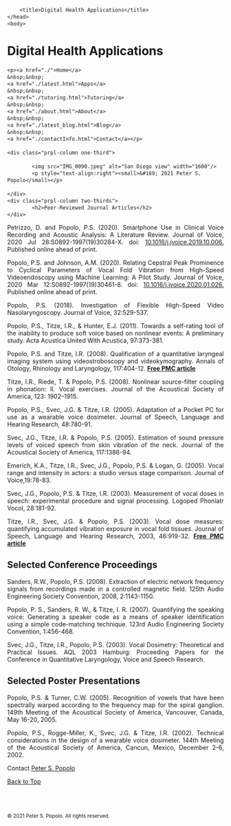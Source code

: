 
<html>
	<head>
		<meta charset="UTF-8" />
		<meta name="viewport" content="width=device-width, initial-scale=1, maximum-scale=1, user-scalable=no" />
		<meta http-equiv="X-UA-Compatible" content="IE=edge" />


		<title>Digital Health Applications</title>
	</head>
	<body>
	
<div class="prpl-row">
	<div class="prpl-column two-thirds">
			<h1>Digital Health Applications</h1>
	</div>
	
	<p><a href="./">Home</a>
	&nbsp;&nbsp;
	<a href="./latest.html">Apps</a>
	&nbsp;&nbsp;
	<a href="./tutoring.html">Tutoring</a>
	&nbsp;&nbsp;
	<a href="./about.html">About</a>
	&nbsp;&nbsp;
	<a href="./latest_blog.html">Blog</a>
	&nbsp;&nbsp;
	<a href="./contactInfo.html">Contact</a></p>
	
	<div class="prpl-column one-third">
	
  			<img src="IMG_0090.jpeg" alt="San Diego view" width="1600"/>
  			<p style="text-align:right"><small>&#169; 2021 Peter S. Popolo</small></p>

	</div>
	<div class="prpl-column two-thirds">
			<h2>Peer-Reviewed Journal Articles</h2>
	</div>
</div>

<div class="prpl-row">

<p style="text-align:justify">Petrizzo, D. and Popolo, P.S. (2020). Smartphone Use in Clinical Voice Recording and Acoustic Analysis: A Literature Review. Journal of Voice, 2020 Jul 28:S0892-1997(19)30284-X. doi: <a href="https://doi.org/10.1016/j.jvoice.2019.10.006" target="_blank">10.1016/j.jvoice.2019.10.006.</a> Published online ahead of print. </p>

<p style="text-align:justify">Popolo, P.S. and Johnson, A.M. (2020). Relating Cepstral Peak Prominence to Cyclical Parameters of Vocal Fold Vibration from High-Speed Videoendoscopy using Machine Learning: A Pilot Study. Journal of Voice, 2020 Mar 12:S0892-1997(19)30461-8. doi: <a href="https://doi.org/10.1016/j.jvoice.2020.01.026" target="_blank">10.1016/j.jvoice.2020.01.026.</a> Published online ahead of print.</p>

<p style="text-align:justify">Popolo, P.S. (2018). Investigation of Flexible High-Speed Video Nasolaryngoscopy. Journal of Voice, 32:529-537. </p>

<p style="text-align:justify">Popolo, P.S., Titze, I.R., & Hunter, E.J. (2011). Towards a self-rating tool of the inability to produce soft voice based on nonlinear events: A preliminary study. Acta Acustica United With Acustica, 97:373-381. </p>

<p style="text-align:justify">Popolo, P.S. and Titze, I.R. (2008). Qualification of a quantitative laryngeal imaging system using videostroboscopy and videokymography. Annals of Otology, Rhinology and Laryngology, 117:404-12. <a href="https://www.ncbi.nlm.nih.gov/pmc/articles/PMC2538379/" target="_blank"><b>Free PMC article</b></a></p>

<p style="text-align:justify">Titze, I.R., Riede, T. & Popolo, P.S. (2008). Nonlinear source-filter coupling in phonation: II. Vocal exercises. Journal of the Acoustical Society of America, 123: 1902–1915. </p>

<p style="text-align:justify">Popolo, P.S., Svec, J.G. & Titze, I.R. (2005). Adaptation of a Pocket PC for use as a wearable voice dosimeter. Journal of Speech, Language and Hearing Research, 48:780-91. </p>

<p style="text-align:justify">Svec, J.G., Titze, I.R. & Popolo, P.S. (2005). Estimation of sound pressure levels of voiced speech from skin vibration of the neck. Journal of the Acoustical Society of America, 117:1386-94. </p>

<p style="text-align:justify">Emerich, K.A., Titze, I.R., Svec, J.G., Popolo, P.S. & Logan, G. (2005). Vocal range and intensity in actors: a studio versus stage comparison. Journal of Voice,19:78-83. </p>

<p style="text-align:justify">Svec, J.G., Popolo, P.S. & Titze, I.R. (2003). Measurement of vocal doses in speech: experimental procedure and signal processing. Logoped Phoniatr Vocol, 28:181-92. </p>

<p style="text-align:justify">Titze, I.R., Svec, J.G. & Popolo, P.S. (2003). Vocal dose measures: quantifying accumulated vibration exposure in vocal fold tissues. Journal of Speech, Language and Hearing Research, 2003, 46:919-32. <a href="https://www.ncbi.nlm.nih.gov/pmc/articles/PMC3158591/" target="_blank"><b>Free PMC article</b></a></p>

</div>

<div class="prpl-column two-thirds">
	<h2>Selected Conference Proceedings</h2>
</div>
	
<div class="prpl-row">

<p style="text-align:justify">Sanders, R.W., Popolo, P.S. (2008). Extraction of electric network frequency signals from recordings made in a controlled magnetic field. 125th Audio Engineering Society Convention, 2008, 2:1143-1150. </p>

<p style="text-align:justify">Popolo, P. S., Sanders, R. W., & Titze, I. R. (2007). Quantifying the speaking voice: Generating a speaker code as a means of speaker identification using a simple code-matching technique. 123rd Audio Engineering Society Convention, 1:456-468.</p>

<p style="text-align:justify">Svec, J.G., Titze, I.R., Popolo, P.S. (2003). Vocal Dosimetry: Theoretical and Practical Issues. AQL 2003 Hamburg: Proceeding Papers for the Conference in Quantitative Laryngology, Voice and Speech Research. </p>

</div>

<div class="prpl-column two-thirds">
	<h2>Selected Poster Presentations</h2>
</div>
	
<div class="prpl-row">

<p style="text-align:justify">Popolo, P.S. & Turner, C.W. (2005). Recognition of vowels that have been spectrally warped according to the frequency map for the spiral ganglion. 149th Meeting of the Acoustical Society of America, Vancouver, Canada, May 16-20, 2005. </p>

<p style="text-align:justify">Popolo, P.S., Rogge-Miller, K., Svec, J.G. & Titze, I.R. (2002). Technical considerations in the design of a wearable voice dosimeter. 144th Meeting of the Acoustical Society of America, Cancun, Mexico, December 2-6, 2002. </p>

</div>

<p>Contact <a href="mailto:peterpopolo@gmail.com?subject=Contact"> Peter S. Popolo</a></p>

<a href="./about_Pubs.html">Back to Top</a>

<br><br><p><small>&#169; 2021 Peter S. Popolo. All rights reserved.</small></p>







